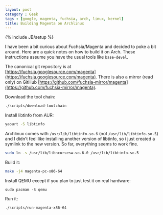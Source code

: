 ```yaml
---
layout: post
category : Geek
tags : [google, magenta, fuchsia, arch, linux, kernel]
title: Building Magenta on Archlinux
---
```

{% include JB/setup %}

I have been a bit curious about Fuchsia/Magenta and decided to poke a bit
around. Here are a quick notes on how to build it on Arch. These instructions
assume you have the usual tools like `base-devel`.

The canonical git repository is at
[https://fuchsia.googlesource.com/magenta](https://fuchsia.googlesource.com/magenta).
There is also a mirror (read only) on GitHub
[https://github.com/fuchsia-mirror/magenta](https://github.com/fuchsia-mirror/magenta).

Download the tool chain:

```bash
./scripts/download-toolchain
```

Install libtinfo from AUR:

```bash
yaourt -S libtinfo
```

Archlinux comes with `/usr/lib/libtinfo.so.6` (not
`/usr/lib/libtinfo.so.5`) and I didn't feel like installing another version of
libtinfo, so i just created a symlink to the new version. So far, everything
seems to work fine.

```bash
sudo ln -s /usr/lib/libncursesw.so.6.0 /usr/lib/libtinfo.so.5
```

Build it:

```bash
make -j4 magenta-pc-x86-64
```

Install QEMU except if you plan to just test it on real hardware:
```
sudo pacman -S qemu
```

Run it:
```
./scripts/run-magenta-x86-64
```
